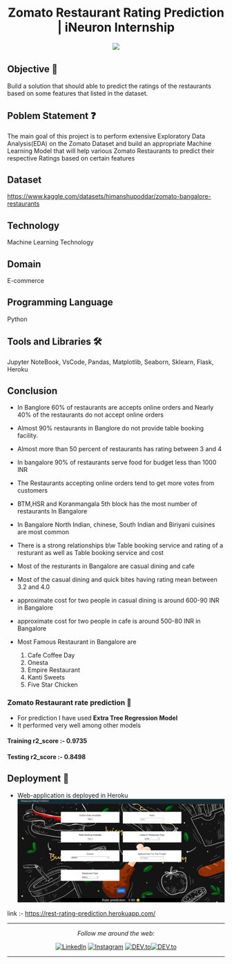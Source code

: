 <h1 align="center">Zomato Restaurant Rating Prediction | iNeuron Internship</h1>

<p align="center">
  <img src="https://artfiles.alphacoders.com/130/thumb-1920-130688.jpg" width="750">  </a> 
<br/></p>

## Objective 🎯

Build a solution that should able to predict the ratings of the
restaurants based on some features that listed in the dataset.


## Poblem Statement ❓

The main goal of this project is to perform extensive Exploratory Data Analysis(EDA) on
the Zomato Dataset and build an appropriate Machine Learning Model that will help
various Zomato Restaurants to predict their respective Ratings based on certain features

## Dataset 

https://www.kaggle.com/datasets/himanshupoddar/zomato-bangalore-restaurants

## Technology 
Machine Learning Technology

## Domain 
E-commerce

## Programming Language 
Python

## Tools and Libraries 🛠
Jupyter NoteBook, VsCode, Pandas, Matplotlib, Seaborn, Sklearn, Flask, Heroku

## Conclusion 
- In Banglore 60% of restaurants are accepts online orders and Nearly 40% of the restaurants do not accept online orders

- Almost 90% restaurants in Banglore do not provide table booking facility.

- Almost more than 50 percent of restaurants has rating between 3 and 4

- In bangalore 90% of restaurants serve food for budget less than 1000 INR

- The Restaurants accepting online orders tend to get more votes from customers 

- BTM,HSR and Koranmangala 5th block has the most number of restaurants In Bangalore

- In Bangalore North Indian, chinese, South Indian and Biriyani cuisines are most common

- There is a strong relationships b\w Table booking service and rating of a resturant as well as Table booking service and cost

- Most of the resturants in Bangalore are casual dining and cafe

- Most of the casual dining and quick bites having rating mean between 3.2 and 4.0 

- approximate cost for two people in casual dining is around 600-90 INR in Bangalore

- approximate cost for two people in cafe is around 500-80 INR in Bangalore

- Most Famous Restaurant in Bangalore are 
  1. Cafe Coffee Day
  2. Onesta
  3. Empire Restaurant
  4. Kanti Sweets
  5. Five Star Chicken
  
### Zomato Restaurant rate prediction 🤖
  - For prediction I have used **Extra Tree Regression Model** 
  - It performed very well among other models 
  
  #### Training r2_score :- 0.9735
  #### Testing r2_score  :- 0.8498
 
## Deployment 🔗
- Web-application is deployed in Heroku
![plot](./web-app-screenshort.png)

link :- https://rest-rating-prediction.herokuapp.com/

---
<div align="center">
<i>Follow me around the web:</i><br>
<p>

<a href="https://www.linkedin.com/in/adil-rahman-80b17a23a/" target="_blank"><img src="https://img.shields.io/badge/LinkedIn-0077B5?style=for-the-badge&logo=linkedin&logoColor=white" alt="LinkedIn"></a>
<a href="https://www.instagram.com/___i_am_iron_man/?hl=en" target="_blank"><img src="https://img.shields.io/badge/Instagram-E4405F?style=for-the-badge&logo=instagram&logoColor=white" alt="Instagram"></a>
<a href="https://medium.com/@adilrahman_1337" target="_blank"><img src="https://img.shields.io/badge/Medium-12100E?style=for-the-badge&logo=medium&logoColor=white" alt="DEV.to"></a><a href="https://twitter.com/bitbyte_1337" target="_blank"><img src="https://img.shields.io/badge/Twitter-1DA1F2?style=for-the-badge&logo=twitter&logoColor=white" alt="DEV.to"></a>

</p>
</div>

---
